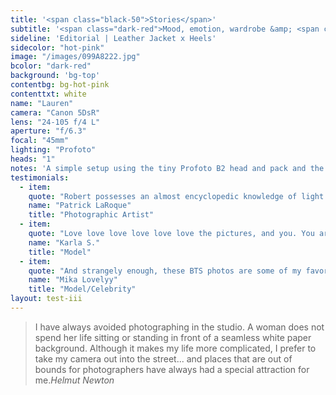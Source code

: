 ```yaml
---
title: '<span class="black-50">Stories</span>'
subtitle: '<span class="dark-red">Mood, emotion, wardrobe &amp; <span class="fw7">moment.</span></span>'
sideline: 'Editorial | Leather Jacket x Heels'
sidecolor: "hot-pink"
image: "/images/099A8222.jpg"
bcolor: "dark-red"
background: 'bg-top'
contentbg: bg-hot-pink
contenttxt: white
name: "Lauren"
camera: "Canon 5DsR"
lens: "24-105 f/4 L"
aperture: "f/6.3"
focal: "45mm"
lighting: "Profoto"
heads: "1"
notes: 'A simple setup using the tiny Profoto B2 head and pack and the OCF beauty dish as far away as it would go in such a small space.'
testimonials:
  - item:
    quote: "Robert possesses an almost encyclopedic knowledge of light and isn't afraid to share. He covers everything from lighting ratios to controlling spill, simulating windows, controlling the edge of shadows, creating patterns..."
    name: "Patrick LaRoque"
    title: "Photographic Artist"
  - item:
    quote: "Love love love love love love the pictures, and you. You are my favorite vintage person ;-)"
    name: "Karla S."
    title: "Model"
  - item:
    quote: "And strangely enough, these BTS photos are some of my favorites ever, and that's against all the odds - the freezing cold. Weren't even shooting! Lol"
    name: "Mika Lovelyy"
    title: "Model/Celebrity"
layout: test-iii
---
```

>I have always avoided photographing in the studio. A woman does not spend her life sitting or standing in front of a seamless white paper background. Although it makes my life more complicated, I prefer to take my camera out into the street... and places that are out of bounds for photographers have always had a special attraction for me.<cite>Helmut Newton</cite>

